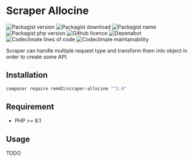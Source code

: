 Scraper Allocine
================

![Packagist version](https://flat.badgen.net/packagist/v/rem42/scraper-allocine)
![Packagist download](https://flat.badgen.net/packagist/dt/rem42/scraper-allocine)
![Packagist name](https://flat.badgen.net/packagist/name/rem42/scraper-allocine)
![Packagist php version](https://flat.badgen.net/packagist/php/rem42/scraper-allocine)
![Github licence](https://flat.badgen.net/github/license/rem42/scraper-allocine)
![Depenabot](https://flat.badgen.net/github/dependabot/rem42/scraper-allocine)
![Codeclimate lines of code](https://flat.badgen.net/codeclimate/loc/rem42/scraper-allocine)
![Codeclimate maintainability](https://flat.badgen.net/codeclimate/maintainability/rem42/scraper-allocine)

Scraper can handle multiple request type and transform them into object in order to create some API.

Installation
------------

````bash
composer require rem42/scraper-allocine "^2.0"
````

Requirement
-----------

- PHP >= 8.1

Usage
-----

 TODO
